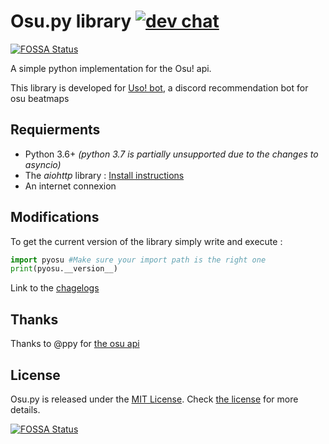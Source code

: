 # Osu<span></span>.py library [![dev chat](https://discordapp.com/api/guilds/310348632094146570/widget.png?style=shield)](https://discord.gg/Qsw3yD5)
[![FOSSA Status](https://app.fossa.io/api/projects/git%2Bgithub.com%2FRenondedju%2FOsu.py.svg?type=shield)](https://app.fossa.io/projects/git%2Bgithub.com%2FRenondedju%2FOsu.py?ref=badge_shield)

A simple python implementation for the Osu! api.

This library is developed for [Uso! bot](https://github.com/Renondedju/Uso_Bot_V2.0), a discord recommendation bot for osu beatmaps

## Requierments

- Python 3.6+ *(python 3.7 is partially unsupported due to the changes to asyncio)*
- The *aiohttp* library : [Install instructions](https://aiohttp.readthedocs.io/en/stable/)
- An internet connexion

## Modifications

To get the current version of the library simply write and execute :
```py
import pyosu #Make sure your import path is the right one
print(pyosu.__version__)
```

Link to the [chagelogs](changelog.md)

## Thanks

Thanks to @ppy for [the osu api](https://github.com/ppy/osu-api/wiki)

## License

Osu<span></span>.py is released under the [MIT License](http://www.opensource.org/licenses/MIT). Check [the license](LICENSE) for more details.

[![FOSSA Status](https://app.fossa.io/api/projects/git%2Bgithub.com%2FRenondedju%2FOsu.py.svg?type=large)](https://app.fossa.io/projects/git%2Bgithub.com%2FRenondedju%2FOsu.py?ref=badge_large)
